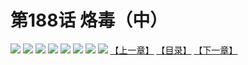 # 第188话 烙毒（中）
![](https://mhpic.xiaomingtaiji.net/comic/D/斗破苍穹拆分版/188话/1.jpg-zymk.middle.webp)
![](https://mhpic.xiaomingtaiji.net/comic/D/斗破苍穹拆分版/188话/2.jpg-zymk.middle.webp)
![](https://mhpic.xiaomingtaiji.net/comic/D/斗破苍穹拆分版/188话/3.jpg-zymk.middle.webp)
![](https://mhpic.xiaomingtaiji.net/comic/D/斗破苍穹拆分版/188话/4.jpg-zymk.middle.webp)
![](https://mhpic.xiaomingtaiji.net/comic/D/斗破苍穹拆分版/188话/5.jpg-zymk.middle.webp)
![](https://mhpic.xiaomingtaiji.net/comic/D/斗破苍穹拆分版/188话/6.jpg-zymk.middle.webp)
![](https://mhpic.xiaomingtaiji.net/comic/D/斗破苍穹拆分版/188话/7.jpg-zymk.middle.webp)
![](https://mhpic.xiaomingtaiji.net/comic/D/斗破苍穹拆分版/188话/8.jpg-zymk.middle.webp)
[【上一章】](./187.md)
[【目录】](./README.md)
[【下一章】](./189.md)
